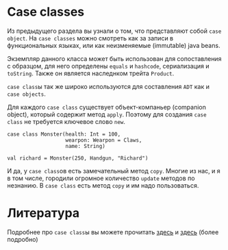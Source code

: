 Case classes
============

Из предыдущего раздела вы узнали о том, что представляют собой
`case object`. На `case classes` можно смотреть как за записи в
функциональных языках, или как неизменяемые (immutable) java beans.

Экземпляр данного класса может быть использован для сопоставления с
образцом, для него определены `equals` и `hashcode`, сериализация и
`toString`. Также он является наследнком трейта `Product`.

`case class`ы так же широко используются для составления `ADT` как и
`case objects`.

Для каждого `case class` существует объект-компаньер (companion object),
который содержит метод `apply`. Поэтому для создания `case class` не
требуется ключевое слово `new`.

    case class Monster(health: Int = 100,
                       wearpon: Wearpon = Claws,
                       name: String)
                       
    val richard = Monster(250, Handgun, "Richard")


И да, у `case class`ов есть замечательный метод `copy`. Многие из нас,
и я в том числе, городили огромное количество `update` методов по
незнанию. В `case class` есть метод `copy` и им надо пользоваться.

Литература
==========
Подробнее про `case class`ы вы можете прочитать [здесь][1] и [здесь][2]
(более подробно)

[1]: https://twitter.github.io/scala_school/basics2.html#caseclass
[2]: http://docs.scala-lang.org/tutorials/tour/case-classes.html